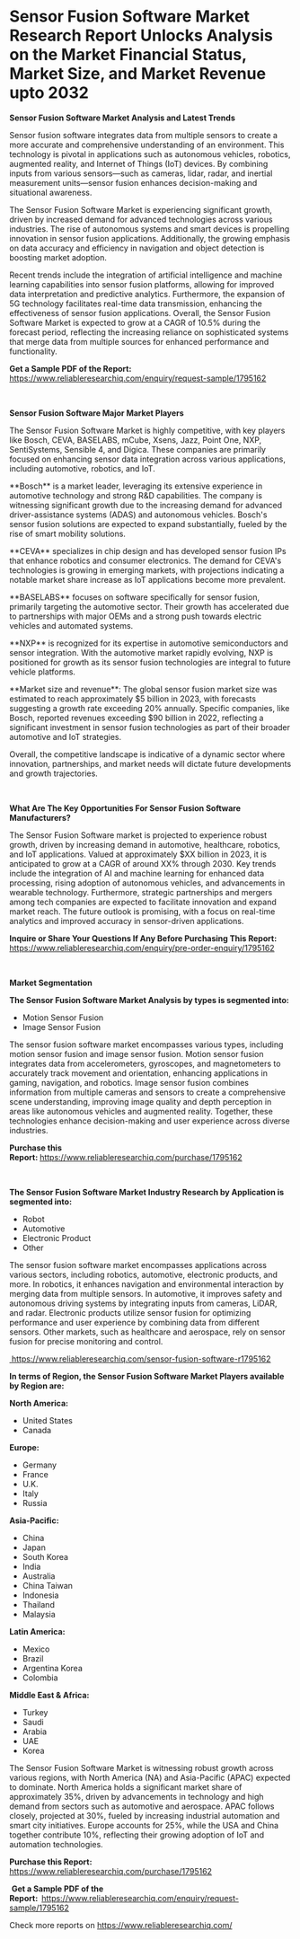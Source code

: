 <p><h1>Sensor Fusion Software Market Research Report Unlocks Analysis on the Market Financial Status, Market Size, and Market Revenue upto 2032</h1></p><p><strong>Sensor Fusion Software Market Analysis and Latest Trends</strong></p>
<p><p>Sensor fusion software integrates data from multiple sensors to create a more accurate and comprehensive understanding of an environment. This technology is pivotal in applications such as autonomous vehicles, robotics, augmented reality, and Internet of Things (IoT) devices. By combining inputs from various sensors—such as cameras, lidar, radar, and inertial measurement units—sensor fusion enhances decision-making and situational awareness.</p><p>The Sensor Fusion Software Market is experiencing significant growth, driven by increased demand for advanced technologies across various industries. The rise of autonomous systems and smart devices is propelling innovation in sensor fusion applications. Additionally, the growing emphasis on data accuracy and efficiency in navigation and object detection is boosting market adoption.</p><p>Recent trends include the integration of artificial intelligence and machine learning capabilities into sensor fusion platforms, allowing for improved data interpretation and predictive analytics. Furthermore, the expansion of 5G technology facilitates real-time data transmission, enhancing the effectiveness of sensor fusion applications. Overall, the Sensor Fusion Software Market is expected to grow at a CAGR of 10.5% during the forecast period, reflecting the increasing reliance on sophisticated systems that merge data from multiple sources for enhanced performance and functionality.</p></p>
<p><strong>Get a Sample PDF of the Report:&nbsp;</strong> <a href="https://www.reliableresearchiq.com/enquiry/request-sample/1795162?utm_campaign=2299&utm_medium=2&utm_source=Github&utm_content=ia&utm_term=10032025&utm_id=sensor-fusion-software">https://www.reliableresearchiq.com/enquiry/request-sample/1795162</a></p>
<p>&nbsp;</p>
<p><strong>Sensor Fusion Software Major Market Players</strong></p>
<p><p>The Sensor Fusion Software Market is highly competitive, with key players like Bosch, CEVA, BASELABS, mCube, Xsens, Jazz, Point One, NXP, SentiSystems, Sensible 4, and Digica. These companies are primarily focused on enhancing sensor data integration across various applications, including automotive, robotics, and IoT.</p><p>**Bosch** is a market leader, leveraging its extensive experience in automotive technology and strong R&D capabilities. The company is witnessing significant growth due to the increasing demand for advanced driver-assistance systems (ADAS) and autonomous vehicles. Bosch's sensor fusion solutions are expected to expand substantially, fueled by the rise of smart mobility solutions.</p><p>**CEVA** specializes in chip design and has developed sensor fusion IPs that enhance robotics and consumer electronics. The demand for CEVA's technologies is growing in emerging markets, with projections indicating a notable market share increase as IoT applications become more prevalent.</p><p>**BASELABS** focuses on software specifically for sensor fusion, primarily targeting the automotive sector. Their growth has accelerated due to partnerships with major OEMs and a strong push towards electric vehicles and automated systems.</p><p>**NXP** is recognized for its expertise in automotive semiconductors and sensor integration. With the automotive market rapidly evolving, NXP is positioned for growth as its sensor fusion technologies are integral to future vehicle platforms.</p><p>**Market size and revenue**: The global sensor fusion market size was estimated to reach approximately $5 billion in 2023, with forecasts suggesting a growth rate exceeding 20% annually. Specific companies, like Bosch, reported revenues exceeding $90 billion in 2022, reflecting a significant investment in sensor fusion technologies as part of their broader automotive and IoT strategies.</p><p>Overall, the competitive landscape is indicative of a dynamic sector where innovation, partnerships, and market needs will dictate future developments and growth trajectories.</p></p>
<p>&nbsp;</p>
<p><strong>What Are The Key Opportunities For Sensor Fusion Software Manufacturers?</strong></p>
<p><p>The Sensor Fusion Software market is projected to experience robust growth, driven by increasing demand in automotive, healthcare, robotics, and IoT applications. Valued at approximately $XX billion in 2023, it is anticipated to grow at a CAGR of around XX% through 2030. Key trends include the integration of AI and machine learning for enhanced data processing, rising adoption of autonomous vehicles, and advancements in wearable technology. Furthermore, strategic partnerships and mergers among tech companies are expected to facilitate innovation and expand market reach. The future outlook is promising, with a focus on real-time analytics and improved accuracy in sensor-driven applications.</p></p>
<p><strong>Inquire or Share Your Questions If Any Before Purchasing This Report:</strong> <a href="https://www.reliableresearchiq.com/enquiry/pre-order-enquiry/1795162?utm_campaign=2299&utm_medium=2&utm_source=Github&utm_content=ia&utm_term=10032025&utm_id=sensor-fusion-software">https://www.reliableresearchiq.com/enquiry/pre-order-enquiry/1795162</a></p>
<p>&nbsp;</p>
<p><strong>Market Segmentation</strong></p>
<p><strong>The Sensor Fusion Software Market Analysis by types is segmented into:</strong></p>
<p><ul><li>Motion Sensor Fusion</li><li>Image Sensor Fusion</li></ul></p>
<p><p>The sensor fusion software market encompasses various types, including motion sensor fusion and image sensor fusion. Motion sensor fusion integrates data from accelerometers, gyroscopes, and magnetometers to accurately track movement and orientation, enhancing applications in gaming, navigation, and robotics. Image sensor fusion combines information from multiple cameras and sensors to create a comprehensive scene understanding, improving image quality and depth perception in areas like autonomous vehicles and augmented reality. Together, these technologies enhance decision-making and user experience across diverse industries.</p></p>
<p><strong>Purchase this Report:&nbsp;</strong><a href="https://www.reliableresearchiq.com/purchase/1795162?utm_campaign=2299&utm_medium=2&utm_source=Github&utm_content=ia&utm_term=10032025&utm_id=sensor-fusion-software">https://www.reliableresearchiq.com/purchase/1795162</a></p>
<p>&nbsp;</p>
<p><strong>The Sensor Fusion Software Market Industry Research by Application is segmented into:</strong></p>
<p><ul><li>Robot</li><li>Automotive</li><li>Electronic Product</li><li>Other</li></ul></p>
<p><p>The sensor fusion software market encompasses applications across various sectors, including robotics, automotive, electronic products, and more. In robotics, it enhances navigation and environmental interaction by merging data from multiple sensors. In automotive, it improves safety and autonomous driving systems by integrating inputs from cameras, LiDAR, and radar. Electronic products utilize sensor fusion for optimizing performance and user experience by combining data from different sensors. Other markets, such as healthcare and aerospace, rely on sensor fusion for precise monitoring and control.</p></p>
<p><a href="https://www.reliableresearchiq.com/sensor-fusion-software-r1795162?utm_campaign=2299&utm_medium=2&utm_source=Github&utm_content=ia&utm_term=10032025&utm_id=sensor-fusion-software">&nbsp;https://www.reliableresearchiq.com/sensor-fusion-software-r1795162</a></p>
<p><strong>In terms of Region, the Sensor Fusion Software Market Players available by Region are:</strong></p>
<p>
    <p> <strong> North America: </strong>
        <ul>
            <li>United States</li>
            <li>Canada</li>
        </ul>
        </p> 
    <p> <strong> Europe: </strong>
        <ul>
            <li>Germany</li>
            <li>France</li>
            <li>U.K.</li>
            <li>Italy</li>
            <li>Russia</li>
        </ul>
        </p> 
    <p> <strong> Asia-Pacific: </strong>
        <ul>
            <li>China</li>
            <li>Japan</li>
            <li>South Korea</li>
            <li>India</li>
            <li>Australia</li>
            <li>China Taiwan</li>
            <li>Indonesia</li>
            <li>Thailand</li>
            <li>Malaysia</li>
        </ul>
        </p> 
    <p> <strong> Latin America: </strong>
        <ul>
            <li>Mexico</li>
            <li>Brazil</li>
            <li>Argentina Korea</li>
            <li>Colombia</li>
        </ul>
        </p> 
    <p> <strong> Middle East & Africa: </strong>
        <ul>
            <li>Turkey</li>
            <li>Saudi</li>
            <li>Arabia</li>
            <li>UAE</li>
            <li>Korea</li>
        </ul>
    </p>
    </p>
<p><p>The Sensor Fusion Software Market is witnessing robust growth across various regions, with North America (NA) and Asia-Pacific (APAC) expected to dominate. North America holds a significant market share of approximately 35%, driven by advancements in technology and high demand from sectors such as automotive and aerospace. APAC follows closely, projected at 30%, fueled by increasing industrial automation and smart city initiatives. Europe accounts for 25%, while the USA and China together contribute 10%, reflecting their growing adoption of IoT and automation technologies.</p></p>
<p><strong>Purchase this Report: </strong><a href="https://www.reliableresearchiq.com/purchase/1795162?utm_campaign=2299&utm_medium=2&utm_source=Github&utm_content=ia&utm_term=10032025&utm_id=sensor-fusion-software">https://www.reliableresearchiq.com/purchase/1795162</a></p>
<p>&nbsp;<strong>Get a Sample PDF of the Report:&nbsp;&nbsp;</strong><a href="https://www.reliableresearchiq.com/enquiry/request-sample/1795162?utm_campaign=2299&utm_medium=2&utm_source=Github&utm_content=ia&utm_term=10032025&utm_id=sensor-fusion-software">https://www.reliableresearchiq.com/enquiry/request-sample/1795162</a></p>
<p><strong></strong></p>
<p>Check more reports on <a href="https://www.reliableresearchiq.com/?utm_campaign=2299&utm_medium=2&utm_source=Github&utm_content=ia&utm_term=10032025&utm_id=sensor-fusion-software">https://www.reliableresearchiq.com/</a></p>